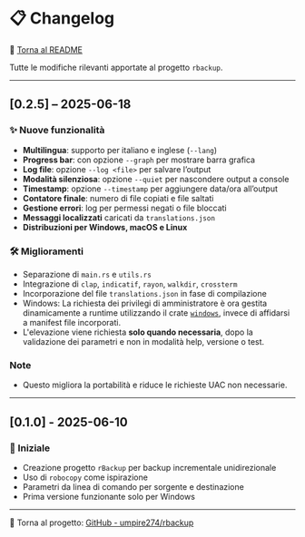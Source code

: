 # 📋 Changelog

📖 [Torna al README](README.it.md)

Tutte le modifiche rilevanti apportate al progetto `rbackup`.

---

## [0.2.5] – 2025-06-18

### ✨ Nuove funzionalità
- **Multilingua**: supporto per italiano e inglese (`--lang`)
- **Progress bar**: con opzione `--graph` per mostrare barra grafica
- **Log file**: opzione `--log <file>` per salvare l’output
- **Modalità silenziosa**: opzione `--quiet` per nascondere output a console
- **Timestamp**: opzione `--timestamp` per aggiungere data/ora all’output
- **Contatore finale**: numero di file copiati e file saltati
- **Gestione errori**: log per permessi negati o file bloccati
- **Messaggi localizzati** caricati da `translations.json`
- **Distribuzioni per Windows, macOS e Linux**

### 🛠️ Miglioramenti
- Separazione di `main.rs` e `utils.rs`
- Integrazione di `clap`, `indicatif`, `rayon`, `walkdir`, `crossterm`
- Incorporazione del file `translations.json` in fase di compilazione
- Windows: La richiesta dei privilegi di amministratore è ora gestita dinamicamente a runtime utilizzando il crate [`windows`](https://crates.io/crates/windows), invece di affidarsi a manifest file incorporati.
- L'elevazione viene richiesta **solo quando necessaria**, dopo la validazione dei parametri e non in modalità help, versione o test.

### Note
- Questo migliora la portabilità e riduce le richieste UAC non necessarie.

---

## [0.1.0] - 2025-06-10

### 🧱 Iniziale
- Creazione progetto `rBackup` per backup incrementale unidirezionale
- Uso di `robocopy` come ispirazione
- Parametri da linea di comando per sorgente e destinazione
- Prima versione funzionante solo per Windows

---

🔗 Torna al progetto: [GitHub - umpire274/rbackup](https://github.com/umpire274/rbackup)
